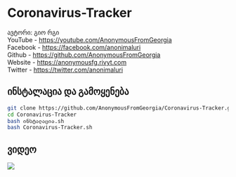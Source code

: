 # Coronavirus-Tracker
ავტორი: გიო რგი
<br>YouTube - https://youtube.com/AnonymousFromGeorgia
<br>Facebook - https://facebook.com/anonimaluri
<br>Github - https://github.com/AnonymousFromGeorgia
<br>Website - https://anonymousfg.rivyt.com
<br>Twitter - https://twitter.com/anonimaluri
## ინსტალაცია და გამოყენება

```bash
git clone https://github.com/AnonymousFromGeorgia/Coronavirus-Tracker.git
cd Coronavirus-Tracker
bash ინსტალაცია.sh
bash Coronavirus-Tracker.sh
```

<h2>ვიდეო</h2>
<a href="https://www.youtube.com/watch?v=cC6Y3kTvfyc"><img src="https://i.ibb.co/nf0wYGK/foto-no-exif.png" style="max-width:100%;"></a>
